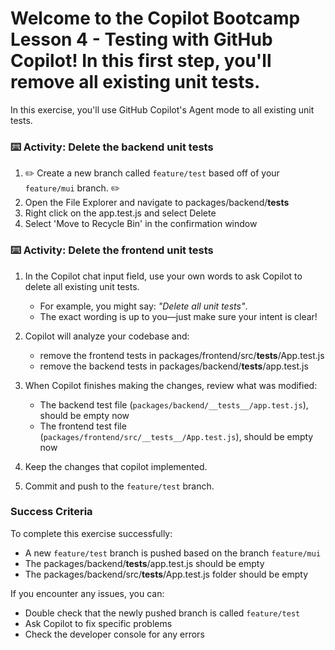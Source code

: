 # Welcome to the Copilot Bootcamp Lesson 4 - Testing with GitHub Copilot! In this first step, you'll remove all existing unit tests.

In this exercise, you'll use GitHub Copilot's Agent mode to all existing unit tests.

### :keyboard: Activity: Delete the backend unit tests

1. :pencil2: Create a new branch called `feature/test` based off of your `feature/mui` branch. :pencil2:
1. Open the File Explorer and navigate to packages/backend/**tests**
1. Right click on the app.test.js and select Delete
1. Select 'Move to Recycle Bin' in the confirmation window

### :keyboard: Activity: Delete the frontend unit tests

1. In the Copilot chat input field, use your own words to ask Copilot to delete all existing unit tests.
   - For example, you might say: _"Delete all unit tests"_.
   - The exact wording is up to you—just make sure your intent is clear!

1. Copilot will analyze your codebase and:
   - remove the frontend tests in packages/frontend/src/**tests**/App.test.js
   - remove the backend tests in packages/backend/**tests**/app.test.js

1. When Copilot finishes making the changes, review what was modified:
   - The backend test file (`packages/backend/__tests__/app.test.js`), should be empty now
   - The frontend test file (`packages/frontend/src/__tests__/App.test.js`), should be empty now

1. Keep the changes that copilot implemented.

1. Commit and push to the `feature/test` branch.

### Success Criteria

To complete this exercise successfully:

- A new `feature/test` branch is pushed based on the branch `feature/mui`
- The packages/backend/**tests**/app.test.js should be empty
- The packages/backend/src/**tests**/App.test.js folder should be empty

If you encounter any issues, you can:

- Double check that the newly pushed branch is called `feature/test`
- Ask Copilot to fix specific problems
- Check the developer console for any errors
